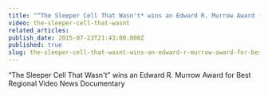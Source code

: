 ```yaml
---
title: "“The Sleeper Cell That Wasn't* wins an Edward R. Murrow Award for Best Regional Video News Documentary"
video: the-sleeper-cell-that-wasnt
related_articles:
publish_date: 2015-07-23T21:43:00.000Z
published: true
slug: the-sleeper-cell-that-wasnt-wins-an-edward-r-murrow-award-for-best-regional-video-news-documentary
---
```

“The Sleeper Cell That Wasn't" wins an Edward R. Murrow Award for Best Regional Video News Documentary

